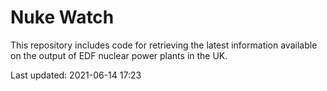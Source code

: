 # Nuke Watch

This repository includes code for retrieving the latest information available on the output of EDF nuclear power plants in the UK.

Last updated: 2021-06-14 17:23